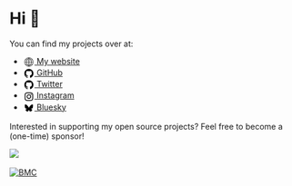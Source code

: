 # Hi 👋

<!-- <img align="right" src="https://github-readme-stats.vercel.app/api?username=javl&theme=default&custom_title=javl%27s%20Github%20Stats&show_icons=true&count_private=false" /> // -->

You can find my projects over at:

* <a href="https://jaspervanloenen.com" target="_blank"><img align="center"  src="https://github.com/javl/javl/blob/main/website.png?raw=true" width="20" /> My website</a>
* <a href="https://github.com/javl" target="_blank"><img align="center" src="https://github.com/javl/javl/blob/main/github.png?raw=true" width="20" /> GitHub</a>
* <a href="https://twitter.com/jaspervanloenen" target="blank"><img align="center" src="https://github.com/javl/javl/blob/04d8eafcc4e3bd96e4aa3b64ac9ca8f0c8487cf8/github.png?raw=true" alt="jaspervanloenen" width="20" /> Twitter</a>
* <a href="https://instagram.com/jaspervanloenen.com" target="_blank"><img align="center" src="https://github.com/javl/javl/blob/main/instagram.png?raw=true" alt="jaspervanloenen" width="20"/> Instagram</a>
* <a href="https://bsky.app/profile/jaspervanloenen.bsky.social" target="_blank"><img align="center" src="https://github.com/javl/javl/blob/main/bluesky.png?raw=true" alt="jaspervanloenen" width="20"/> Bluesky</a>

Interested in supporting my open source projects? Feel free to become a (one-time) sponsor!

[![](https://img.shields.io/static/v1?label=Sponsor&message=%E2%9D%A4&logo=GitHub&color=%23fe8e86)](https://github.com/sponsors/javl)

[![BMC](https://www.buymeacoffee.com/assets/img/custom_images/white_img.png)](https://www.buymeacoffee.com/javl)
